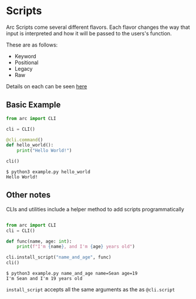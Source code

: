 # Scripts
Arc Scripts come several different flavors. Each flavor changes the way that input is interpreted and how
it will be passed to the users's function.

These are as follows:
- Keyword
- Positional
- Legacy
- Raw

Details on each can be seen [here](./script_types.md)

## Basic Example
```py
from arc import CLI

cli = CLI()

@cli.command()
def hello_world():
    print("Hello World!")

cli()
```

```out
$ python3 example.py hello_world
Hello World!
```

## Other notes
CLIs and utilities include a helper method to add scripts programmatically
```py

from arc import CLI
cli = CLI()

def func(name, age: int):
    print(f"I'm {name}, and I'm {age} years old")

cli.install_script("name_and_age", func)
cli()
```

```out
$ python3 example.py name_and_age name=Sean age=19
I'm Sean and I'm 19 years old
```
`install_script` accepts all the same arguments as the as `@cli.script`